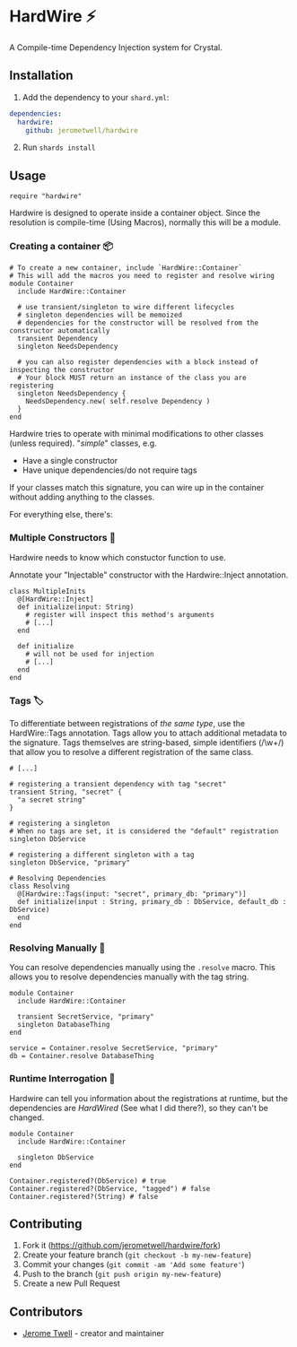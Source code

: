 # HardWire ⚡

A Compile-time Dependency Injection system for Crystal.

## Installation

1. Add the dependency to your `shard.yml`:

```yaml
dependencies:
  hardwire:
    github: jerometwell/hardwire
```

2. Run `shards install`

## Usage

```crystal
require "hardwire"
```

Hardwire is designed to operate inside a container object.
Since the resolution is compile-time (Using Macros), normally this will be a module.

### Creating a container 📦
```crystal
# To create a new container, include `HardWire::Container`
# This will add the macros you need to register and resolve wiring
module Container
  include HardWire::Container

  # use transient/singleton to wire different lifecycles
  # singleton dependencies will be memoized
  # dependencies for the constructor will be resolved from the constructor automatically
  transient Dependency
  singleton NeedsDependency

  # you can also register dependencies with a block instead of inspecting the constructor
  # Your block MUST return an instance of the class you are registering
  singleton NeedsDependency {
    NeedsDependency.new( self.resolve Dependency )
  }
end
```

Hardwire tries to operate with minimal modifications to other classes (unless required).
"_simple_" classes, e.g.
  * Have a single constructor
  * Have unique dependencies/do not require tags

If your classes match this signature, you can wire up in the container without adding anything to the classes.

For everything else, there's:

### Multiple Constructors 🚧
Hardwire needs to know which constuctor function to use.

Annotate your "Injectable" constructor with the Hardwire::Inject annotation.
```crystal
class MultipleInits
  @[HardWire::Inject]
  def initialize(input: String)
    # register will inspect this method's arguments
    # [...]
  end

  def initialize
    # will not be used for injection
    # [...]
  end
end
```

### Tags 🏷
To differentiate between registrations of _the same type_, use the HardWire::Tags annotation.
Tags allow you to attach additional metadata to the signature. Tags themselves are string-based, simple identifiers (/\w+/) that allow you to resolve
a different registration of the same class.


```crystal
# [...]

# registering a transient dependency with tag "secret"
transient String, "secret" {
  "a secret string"
}

# registering a singleton
# When no tags are set, it is considered the "default" registration
singleton DbService

# registering a different singleton with a tag
singleton DbService, "primary"

# Resolving Dependencies
class Resolving
  @[Hardwire::Tags(input: "secret", primary_db: "primary")]
  def initialize(input : String, primary_db : DbService, default_db : DbService)
  end
end
```

### Resolving Manually 🔨
You can resolve dependencies manually using the `.resolve` macro. This allows you to resolve dependencies manually with the tag string.

```crystal
module Container
  include HardWire::Container

  transient SecretService, "primary"
  singleton DatabaseThing
end

service = Container.resolve SecretService, "primary"
db = Container.resolve DatabaseThing
```

### Runtime Interrogation 👀
Hardwire can tell you information about the registrations at runtime, but the dependencies are _HardWired_ (See what I did there?), so they can't be changed.

```crystal
module Container
  include HardWire::Container

  singleton DbService
end

Container.registered?(DbService) # true
Container.registered?(DbService, "tagged") # false
Container.registered?(String) # false
```

## Contributing

1. Fork it (<https://github.com/jerometwell/hardwire/fork>)
2. Create your feature branch (`git checkout -b my-new-feature`)
3. Commit your changes (`git commit -am 'Add some feature'`)
4. Push to the branch (`git push origin my-new-feature`)
5. Create a new Pull Request

## Contributors

- [Jerome Twell](https://github.com/jerometwell) - creator and maintainer
